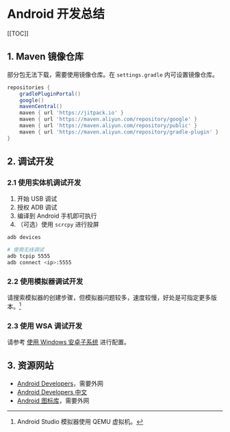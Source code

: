 # Android 开发总结

[[TOC]]

## 1. Maven 镜像仓库

部分包无法下载，需要使用镜像仓库。在 `settings.gradle` 内可设置镜像仓库。

```gradle
repositories {
    gradlePluginPortal()
    google()
    mavenCentral()
    maven { url 'https://jitpack.io' }
    maven { url 'https://maven.aliyun.com/repository/google' }
    maven { url 'https://maven.aliyun.com/repository/public' }
    maven { url 'https://maven.aliyun.com/repository/gradle-plugin' }
}
```

## 2. 调试开发

### 2.1 使用实体机调试开发

1. 开始 USB 调试
2. 授权 ADB 调试
3. 编译到 Android 手机即可执行
4. （可选）使用 `scrcpy` 进行投屏

```bash
adb devices

# 使用无线调试
adb tcpip 5555
adb connect <ip>:5555
```

### 2.2 使用模拟器调试开发

请搜索模拟器的创建步骤，但模拟器问题较多，速度较慢，好处是可指定更多版本。[^1]

[^1]: Android Studio 模拟器使用 QEMU 虚拟机。

### 2.3 使用 WSA 调试开发

请参考 [使用 Windows 安卓子系统](https://blog.alexsun.top/posts/envs/windows-subsystem-for-android.html) 进行配置。

## 3. 资源网站

- [Android Developers](https://developer.android.com/)，需要外网
- [Android Developers 中文](https://developer.android.google.cn/)
- [Android 图标库](https://fonts.google.com/icons?hl=zh-cn&icon.platform=android)，需要外网

